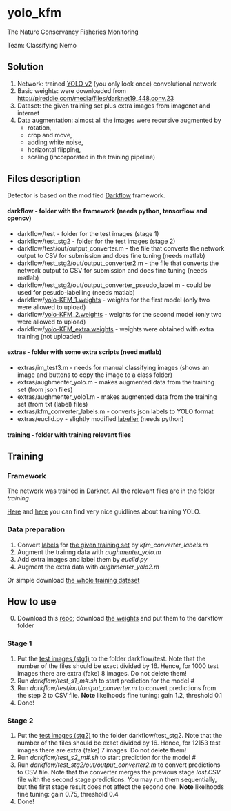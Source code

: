 # yolo_kfm
The Nature Conservancy Fisheries Monitoring

Team: Classifying Nemo

## Solution
1. Network: trained [YOLO v2](https://pjreddie.com/darknet/yolo/) (you only look once) convolutional network 
2. Basic weights: were downloaded from http://pjreddie.com/media/files/darknet19_448.conv.23
3. Dataset: the given training set plus extra images from imagenet and internet
4. Data augmentation: almost all the images were recursive augmented by 
	- rotation,
	- crop and move,
	- adding white noise,
	- horizontal flipping,
	- scaling (incorporated in the training pipeline)

## Files description
Detector is based on the modified [Darkflow](https://github.com/thtrieu/darkflow) framework.
#### darkflow - folder with the framework (needs python, tensorflow and opencv)
- darkflow/test - folder for the test images (stage 1)
- darkflow/test_stg2 - folder for the test images (stage 2)
- darkflow/test/out/output_converter.m - the file that converts the network output to CSV for submission and does fine tuning (needs matlab)
- darkflow/test_stg2/out/output_converter2.m - the file that converts the network output to CSV for submission and does fine tuning (needs matlab)
- darkflow/test_stg2/out/output_converter_pseudo_label.m - could be used for pesudo-labelling (needs matlab)
- darkflow/[yolo-KFM_1.weights](https://drive.google.com/drive/folders/0BwYTO3UZXciuYWUtQ1FvUzc5MWM?usp=sharing) - weights for the first model (only two were allowed to upload)
- darkflow/[yolo-KFM_2.weights](https://drive.google.com/drive/folders/0BwYTO3UZXciuYWUtQ1FvUzc5MWM?usp=sharing) - weights for the second model (only two were allowed to upload)
- darkflow/[yolo-KFM_extra.weights](https://drive.google.com/drive/folders/0BwYTO3UZXciuYWUtQ1FvUzc5MWM?usp=sharing) - weights were obtained with extra training (not uploaded)
#### extras - folder with some extra scripts (need matlab)
- extras/im_test3.m - needs for manual classifying images (shows an image and buttons to copy the image to a class folder)
- extras/aughmenter_yolo.m - makes augmented data from the training set (from json files)
- extras/aughmenter_yolo1.m - makes augmented data from the training set (from txt (label) files)
- extras/kfm_converter_labels.m - converts json labels to YOLO format
- extras/euclid.py - slightly modified [labeller](https://github.com/prabindh/euclid) (needs python)
#### training - folder with training relevant files

## Training
### Framework
The network was trained in [Darknet](https://github.com/prabindh/darknet). All the relevant files are in the folder _training_.

[Here](https://github.com/prabindh/darknet) and [here](https://github.com/AlexeyAB/darknet) you can find very nice guidlines about training YOLO.
### Data preparation
1) Convert [labels](https://github.com/autoliuweijie/Kaggle/tree/master/NCFM/datasets) for [the given training set](https://www.kaggle.com/c/the-nature-conservancy-fisheries-monitoring/download/train.zip) by *kfm_converter_labels.m*
2) Augment the trainng data with _aughmenter_yolo.m_
3) Add extra images and label them by _euclid.py_
4) Augment the extra data with *aughmenter_yolo2.m*

Or simple download [the whole training dataset](https://drive.google.com/drive/folders/0BwYTO3UZXciuYWUtQ1FvUzc5MWM?usp=sharing)

## How to use
0) Download this [repo](https://github.com/dpogosov/yolo_kfm); download [the weights](https://drive.google.com/drive/folders/0BwYTO3UZXciuYWUtQ1FvUzc5MWM?usp=sharing) and put them to the darkflow folder

### Stage 1
1) Put the [test images (stg1)](https://www.kaggle.com/c/the-nature-conservancy-fisheries-monitoring/download/test_stg1.zip) to the folder darkflow/test. 
Note that the number of the files should be exact divided by 16. Hence, for 1000 test images there are extra (fake) 8 images. Do not delete them!
2) Run *darkflow/test_s1_m#.sh* to start prediction for the model *#*
3) Run *darkflow/test/out/output_converter.m* to convert predictions from the step 2 to CSV file. **Note** likelhoods fine tuning: gain 1.2, threshold 0.1
4) Done!

### Stage 2
1) Put the [test images (stg2)](https://www.kaggle.com/c/the-nature-conservancy-fisheries-monitoring/download/test_stg2.7z) to the folder darkflow/test_stg2. 
Note that the number of the files should be exact divided by 16. Hence, for 12153 test images there are extra (fake) 7 images. Do not delete them!
2) Run *darkflow/test_s2_m#.sh* to start prediction for the model *#*
3) Run *darkflow/test_stg2/out/output_converter2.m* to convert predictions to CSV file. Note that the converter merges the previous stage *last.CSV* file with the second stage predictions. You may run them sequentially, but the first stage result does not affect the second one. **Note** likelhoods fine tuning: gain 0.75, threshold 0.4
4) Done!

